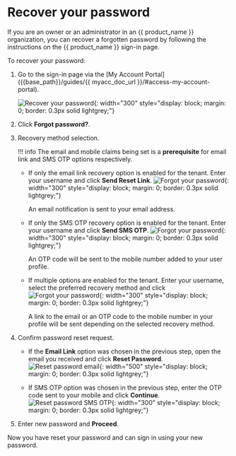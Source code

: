 # Recover your password

If you are an owner or an administrator in an {{ product_name }} organization, you can recover a forgotten password by following the instructions on the {{ product_name }} sign-in page.

To recover your password:

1. Go to the sign-in page via the [My Account Portal]({{base_path}}/guides/{{ myacc_doc_url }}/#access-my-account-portal).

    ![Recover your password]({{base_path}}/assets/img/guides/organization/self-service/customer/recover-your-password.png){: width="300" style="display: block; margin: 0; border: 0.3px solid lightgrey;"}

2. Click **Forgot password?**.
3. Recovery method selection.

    !!! info
        The email and mobile claims being set is a **prerequisite** for email link and SMS OTP options respectively.

    - If only the email link recovery option is enabled for the tenant. Enter your username and click **Send Reset Link**.
        ![Forgot your password]({{base_path}}/assets/img/guides/organization/self-service/customer/password-recovery-option-email-only.png){: width="300" style="display: block; margin: 0; border: 0.3px solid lightgrey;"}

        An email notification is sent to your email address.

    - If only the SMS OTP recovery option is enabled for the tenant. Enter your username and click **Send SMS OTP**.
        ![Forgot your password]({{base_path}}/assets/img/guides/organization/self-service/customer/password-recovery-option-sms-only.png){: width="300" style="display: block; margin: 0; border: 0.3px solid lightgrey;"}

        An OTP code will be sent to the mobile number added to your user profile.

    - If multiple options are enabled for the tenant. Enter your username, select the preferred recovery method and click
        ![Forgot your password]({{base_path}}/assets/img/guides/organization/self-service/customer/password-recovery-option-multi-option.png){: width="300" style="display: block; margin: 0; border: 0.3px solid lightgrey;"}

        A link to the email or an OTP code to the mobile number in your profile will be sent depending on the selected recovery method.

4. Confirm password reset request.
    - If the **Email Link** option was chosen in the previous step, open the email you received and click **Reset Password**.
        ![Reset password email]({{base_path}}/assets/img/guides/organization/self-service/customer/reset-password-email.png){: width="500" style="display: block; margin: 0; border: 0.3px solid lightgrey;"}

    - If SMS OTP option was chosen in the previous step, enter the OTP code sent to your mobile and click **Continue**.
        ![Reset password SMS OTP]({{base_path}}/assets/img/guides/organization/self-service/customer/reset-password-sms-otp.png){: width="300" style="display: block; margin: 0; border: 0.3px solid lightgrey;"}

5. Enter new password and **Proceed**.

Now you have reset your password and can sign in using your new password.
